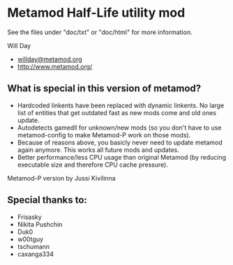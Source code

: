 # Metamod Half-Life utility mod

See the files under "doc/txt" or "doc/html" for more information.

Will Day
- willday@metamod.org
- http://www.metamod.org/

What is special in this version of metamod?
-------
- Hardcoded linkents have been replaced with dynamic linkents. No large list of entities that get outdated fast as new mods come and old ones update.
- Autodetects gamedll for unknown/new mods (so you don't have to use metamod-config to make Metamod-P work on those mods).
- Because of reasons above, you basicly never need to update metamod again anymore. This works all future mods and updates.
- Better performance/less CPU usage than original Metamod (by reducing executable size and therefore CPU cache pressure).

Metamod-P version by Jussi Kivilinna

Special thanks to:
-------
- Frisasky
- Nikita Pushchin
- Duk0
- w00tguy
- tschumann
- caxanga334